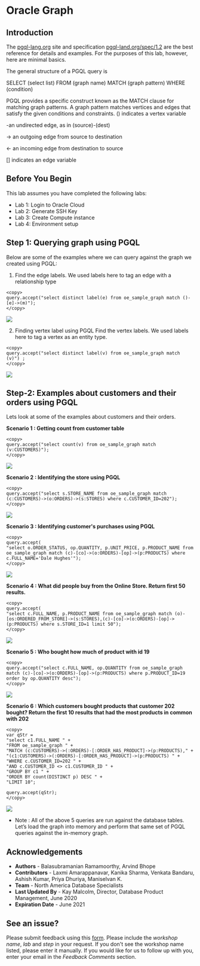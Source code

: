 
# Oracle Graph 

## Introduction

The [pgql-lang.org](pgql-lang.org) site and specification [pgql-land.org/spec/1.2](pgql-land.org/spec/1.2) are the best reference for details and examples. For the purposes of this lab, however, here are minimal basics. 

The general structure of a PGQL query is

SELECT (select list) FROM (graph name) MATCH (graph pattern) WHERE (condition)


PGQL provides a specific construct known as the MATCH clause for matching graph patterns. A graph pattern matches vertices and edges that satisfy the given conditions and constraints. 
() indicates a vertex variable

  -an undirected edge, as in (source)-(dest)

-> an outgoing edge from source to destination

<- an incoming edge from destination to source

[]  indicates an edge variable


## Before You Begin

This lab assumes you have completed the following labs:
- Lab 1:  Login to Oracle Cloud
- Lab 2:  Generate SSH Key
- Lab 3:  Create Compute instance 
- Lab 4:  Environment setup


## Step 1: Querying graph using PGQL

Below are some of the examples where we can query against the graph we created using PGQL:

1. Find the edge labels. We used labels here to tag an edge with a relationship type

````
<copy>
query.accept("select distinct label(e) from oe_sample_graph match ()-[e]->(m)");
</copy>
````

![](./images/g3.png " ") 

2. Finding vertex label using PGQL
Find the vertex labels. We used labels here to tag a vertex as an entity type.
````
<copy>
query.accept("select distinct label(v) from oe_sample_graph match (v)") ;
</copy>
````
![](./images/g4.png " ") 

## Step-2: Examples about customers and their orders using PGQL
Lets look at some of the examples about customers and their orders. 

**Scenario 1 : Getting count from customer table**

````
<copy>
query.accept("select count(v) from oe_sample_graph match (v:CUSTOMERS)");
</copy>
````

![](./images/g5.png " ") 


**Scenario 2 : Identifying the store using PGQL**

 ````
 <copy>
 query.accept("select s.STORE_NAME from oe_sample_graph match (c:CUSTOMERS)->(o:ORDERS)->(s:STORES) where c.CUSTOMER_ID=202");
 </copy>
 ````
  
![](./images/IMGG11.PNG " ") 


**Scenario 3 : Identifying customer's purchases using PGQL**

````
<copy>
query.accept(
"select o.ORDER_STATUS, op.QUANTITY, p.UNIT_PRICE, p.PRODUCT_NAME from oe_sample_graph match (c)-[co]->(o:ORDERS)-[op]->(p:PRODUCTS) where c.FULL_NAME='Dale Hughes'");
</copy>
````
 
![](./images/IMGG12.PNG)



**Scenario 4 : What did people buy from the Online Store. Return first 50 results.**

 ````
 <copy>
 query.accept(
"select c.FULL_NAME, p.PRODUCT_NAME from oe_sample_graph match (o)-[os:ORDERED_FROM_STORE]->(s:STORES),(c)-[co]->(o:ORDERS)-[op]->(p:PRODUCTS) where s.STORE_ID=1 limit 50");
 </copy>
 ````
  
![](./images/IMGG13.PNG " ") 



**Scenario 5 : Who bought how much of product  with id 19**

````
<copy>
query.accept("select c.FULL_NAME, op.QUANTITY from oe_sample_graph match (c)-[co]->(o:ORDERS)-[op]->(p:PRODUCTS) where p.PRODUCT_ID=19 order by op.QUANTITY desc");
</copy>
````
 
![](./images/IMGG14.PNG)



**Scenario 6 : Which customers bought products that customer 202 bought? Return the first 10 results  that had the most products in common with 202**

````
<copy>
var qStr = 
"select c1.FULL_NAME " + 
"FROM oe_sample_graph " + 
"MATCH (c:CUSTOMERS)->(:ORDERS)-[:ORDER_HAS_PRODUCT]->(p:PRODUCTS)," +
"(c1:CUSTOMERS)->(:ORDERS)-[:ORDER_HAS_PRODUCT]->(p:PRODUCTS) " +
"WHERE c.CUSTOMER_ID=202 " + 
"AND c.CUSTOMER_ID <> c1.CUSTOMER_ID " +
"GROUP BY c1 " + 
"ORDER BY count(DISTINCT p) DESC " + 
"LIMIT 10";

query.accept(qStr);
</copy>
````
 
![](./images/IMGG15.PNG)

- Note : All of the above 5  queries are run against the database tables. Let’s load the graph into memory and perform that same set of PGQL queries against the in-memory graph.

## Acknowledgements
- **Authors** - Balasubramanian Ramamoorthy, Arvind Bhope
- **Contributors** - Laxmi Amarappanavar, Kanika Sharma, Venkata Bandaru, Ashish Kumar, Priya Dhuriya, Maniselvan K.
- **Team** - North America Database Specialists
- **Last Updated By** - Kay Malcolm, Director, Database Product Management, June 2020
- **Expiration Date** - June 2021

## **See an issue?**
Please submit feedback using this [form](https://apexapps.oracle.com/pls/apex/f?p=133:1:::::P1_FEEDBACK:1). Please include the *workshop name*, *lab* and *step* in your request.  If you don't see the workshop name listed, please enter it manually. If you would like for us to follow up with you, enter your email in the *Feedback Comments* section.
